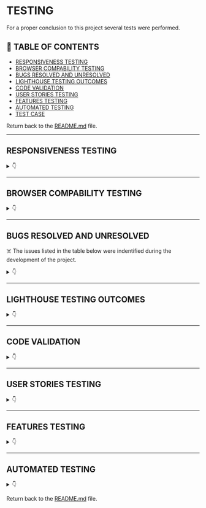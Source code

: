 # TESTING

For a proper conclusion to this project several tests were performed.

## 🚀 TABLE OF CONTENTS

* [RESPONSIVENESS TESTING](#responsiveness-testing)
* [BROWSER COMPABILITY TESTING](#browser-compability-testing)
* [BUGS RESOLVED AND UNRESOLVED](#bugs-resolved-and-unresolved)
* [LIGHTHOUSE TESTING OUTCOMES](#lighthouse-testing-outcomes)
* [CODE VALIDATION](#code-validation)
* [USER STORIES TESTING](#user-stories-testing)
* [FEATURES TESTING](#features-testing)
* [AUTOMATED TESTING](#automated-testing)
* [TEST CASE](#test-case)

Return back to the [README.md](README.md) file.

- - -

## RESPONSIVENESS TESTING

<details>
<summary>👇</summary>

The deployed application was tested on multiple devices to check for responsiveness issues. The bootstrap classes were used to be as responsive as possible and there was no need to add media queries.

It works as expected according to the wireframes and no issue was found.

![Responsiveness](documentation/images/responsiveness.jpg)

|Device| Screenshot | 
|:---|:---: |
| Desktop |  ![Desktop](documentation/images/desktop.png)  |
| Laptop  |  ![Laptop](documentation/images/laptop.png)  |
| Tablet  |  ![Tablet](documentation/images/ipad.png)  |
| Mobile  |  ![Mobile](documentation/images/iphone.png)  |

</details>

- - -

## BROWSER COMPABILITY TESTING


<details>
<summary>👇</summary>

The deployed project was tested on multiple browsers to check for compatibility issues and works as expected.

|Browser | Screenshot | 
|:---:|:---: |
| Chrome | ![Chrome](documentation/images/chrome.png)  |
| Edge  | ![Edge](documentation/images/edge.png)  |
| Internet Explorer - Mobile |  ![Internet Explorer](documentation/images/explorer.jpg)  |

</details>

- - -

## BUGS RESOLVED AND UNRESOLVED 

☠️ The issues listed in the table below were indentified during the development of the project.

<details>
<summary>👇</summary>

|N.| Issue |  Action | Status | 
|:---|:--- |:--- |:--- |
|01| Table django_session don't exists | Command: python manage.py migrate sessions | Closed | 
|02 | After migration to codeanywhere, Error: pg_config executable not found | install psycopg2-binary | Closed |
|03 | After migration to codeanywhere, the app didn't run | Create virtual enviroment | Closed |
|04 | Sticky footer overlapping content | Remove class fixed-sm-bottom; add display: flex, direction: column and min-height:100vh to body and margin-top:auto to footer | Closed |
|05 | Bullets in nav list | Edit default in CSS nav ul {list-style-type: none;} | Closed |
|06 | Dropdown menu doesn't display own profile | Change the user.profile.pk to request.user.profile.pk | Closed | 
|07 | Profile_pic doesn't display correctly | Edit templates, change bootstrap classes | Closed |
|08 | Admin couldn't delete post or comment from other users | Edit the template and view adding request.user.is_superuser | Closed |
|09 | Inpunt form doesn't clean after submit | Add class form-control | Closed |
|10 | Default profile_pic doesn't display | Add boolean to templates | Closed |
|11 | Reply comment icon button doesn't work. Parent_id was not found. | Remove '' from argument in the function.  | Closed |
|12 | Default profile picture doesn't be displayed at followers_list. | Edit the template followers_list with boolean | Closed | 
|13 | ConnectionRefusedError at /accounts/password/reset/ | Google and Gitpod don't see eye-to-eye and will not send emails from a Google SMPT account. Use outlook account to send email to reset password, but got Error 500 at Heroku, then changed to a new google account, turn on the 2-Step Verification and use the App Password.| Closed |
|14 | Skip collestactic at Heroky during deployment | Run the command `python manage.py collectstatic` then deploy the project again. | Closed|
|15 | Couldn't test the application using a free version of Elephant as a database | Create a temporary database to test the application | Closed |
|16 | Post and Comment form doesn't clear after it's submitted | Call the empty form after save the content posted | Closed |
|17 | After changed the password redirects to change password page | Add a path with reverse_lazy to overwrite django allauth | Closed |
|18 | Post author couldn't delete comments in own post | Edit view and template adding if request.user == post.author. | Closed |
|19 | The table of contents on the README.md an TESTING.md doesn't work due to emojis in titles. | Remove all emojis from titles. | Closed|
|20 | NameError: name 'settings' is not defined | Remove the static from urls | Closed |
|21 | Pagination from Search and Users doesn't work correctly | Add `&amp` due to paramenters.| Closed |
| 22 | Video of the testing exceeds GitHub's file size limit and push was rejected | Delete video, `git reset --soft` was used to reset the last three commits, new commit was done with the changes, then the code was pushed to GitHub successfully | Closed | 

There are no remaining bugs.

</details>

- - -

## LIGHTHOUSE TESTING OUTCOMES

<details>
<summary>👇</summary>

The deployed project was tested using the Lighthouse Audit tool to check for any major issues. The results for each page are listed bellow.

Notes:

* **Best Practices**: Displays images with incorrect aspect ratio - this will happen due to the uploading of photos by the user.

* Some tests were made using DevTool with Google Chrome, but it was very slow and other tests were made with Microsoft Edge, where the language was German. (Leistung = Performance, Barrierefreiheit = Accessibility)

|Page | Screenshot | 
|:---:|:---: |
|Index Desktop |<img src="readme/documentation/performance/desktop/index.png">|
|Index Mobile |<img src="readme/documentation/performance/mobile/index.png">|
|All Recipes Desktop |<img src="readme/documentation/performance/desktop/all_recipes.png">|
|All Recipes Mobile |<img src="readme/documentation/performance/mobile/all_recipes.png">|
|Single Recipe Desktop |<img src="readme/documentation/performance/desktop/single_recipe.png">|
|Single Recipe Mobile |<img src="readme/documentation/performance/mobile/single_recipe.png">|
|Delete Comment Desktop |<img src="readme/documentation/performance/desktop/comment_delete.png">|
|Delete Comment Mobile |<img src="readme/documentation/performance/mobile/comment_delete.png">|
|Edit Comment Desktop |<img src="readme/documentation/performance/desktop/comment_edit.png">|
|Edit Comment Mobile |<img src="readme/documentation/performance/mobile/comment_edit.png">|
|Add Recipe Desktop |<img src="readme/documentation/performance/desktop/admin_recipe_create.png">|
|Add Recipe Mobile |<img src="readme/documentation/performance/mobile/admin_recipe_create.png">|
|Edit Recipe Desktop |<img src="readme/documentation/performance/desktop/admin_recipe_edit.png">|
|Edit Recipe Mobile |<img src="readme/documentation/performance/mobile/admin_recipe_edit.png">|
|Delete Recipe Desktop |<img src="readme/documentation/performance/desktop/admin_recipe_delete.png">|
|Delete Recipe Mobile |<img src="readme/documentation/performance/mobile/admin_recipe_delete.png">|
|Signup Desktop |<img src="readme/documentation/performance/desktop/signup.png">|
|Signup Mobile |<img src="readme/documentation/performance/mobile/signup.png">|
|Login Desktop |<img src="readme/documentation/performance/desktop/login.png">|
|Login Mobile |<img src="readme/documentation/performance/mobile/login.png">|
|Logout Desktop |<img src="readme/documentation/performance/desktop/logout.png">|
|Logout Mobile |<img src="readme/documentation/performance/mobile/logout.png">|

</details>

- - -

## CODE VALIDATION

<details>
<summary>👇</summary>

### HTML

The [HTML W3C Validator](https://validator.w3.org/) to validate all HTML files.
In order to properly validate the HTML pages with Jinja syntax, the steps are followed for each file:

- Navigate to the deployed application using Google Chrome,
- Right-click anywhere on the page, and select View Page Source.
- Copy the entire "compiled" code, without any Jinja syntax., and use the validate by input method.

The result for each page are listed bellow:

|Page |Screenshot | Notes  | 
|:---:|:----------------------:|---|
| Index | <img src="readme/documentation/validation/html/index.png"> |
| All Recipes | <img src="readme/documentation/validation/html/index.png"> |
| Single Recipe | <img src="readme/documentation/validation/html/single_recipe.png"> |
| Edit Comment | <img src="readme/documentation/validation/html/comment_edit.png"> |
| Delete Comment | <img src="readme/documentation/validation/html/comment_delete.png"> |
| Add Recipe | <img src="readme/documentation/validation/html//admin_recipe_create.png> |
| Edit Recipe | <img src="readme/documentation/validation/html/admin_recipe_edit.png"> |
| Delete Recipe | <img src="readme/documentation/validation/html/admin_recipe_delete.png"> |
| Signup | <img src="readme/documentation/validation/html/signup.png"> |
| Login | <img src="readme/documentation/validation/html/login.png"> |
| Logout | <img src="readme/documentation/validation/html/logout.png"> |
| 404 | <img src="readme/documentation/validation/html/404.png"> |

- - - 


### CSS

The [CSS Jigsaw Validator](https://jigsaw.w3.org/css-validator/) was used to validate the CSS file.

| File | Screenshot | Notes |
| --- | --- | --- |
| style.css | ![style.css](documentation/images/v-css.png) | ![style.css warning](documentation/images/v-css-warning.png) |

- - - 

### JAVASCRIPT

The [JShint Validator](https://jshint.com/) was used to validate the JavaScript file.

| File | Screenshot | Notes |
| --- | --- | --- |
| titbit.js | ![screenshot](documentation/images/v-javascript.png) | Unused variables: commentReply Toggle, showNotifications and removeNotifications |


- - - 


### PYTHON

The [Code Institute Python Linter](https://pep8ci.herokuapp.com)was used to validate all Python files.

#### Network project

| File | Screenshot  | Notes|
| --- | ------ |:---:|
| settings.py |  ![Settings](documentation/images/v-network-settings.png) | Pass - Line too long due to AUTH_PASSWORD_VALIDATORS|
| urls.py (main) |  ![Urls](documentation/images/v-network-urls.png) | Pass |
| views.py | ![Views](documentation/images/v-network-views.png)  | Pass |


#### Home app

| File | Screenshot  | Notes|
| --- | --- | --- |
| urls.py | ![Urls](documentation/images/v-home-urls.png)  | Pass |
| views.py | ![Views](documentation/images/v-home-views.png)  | Pass |
| custom_tags.py |  ![Custom Tags](documentation/images/v-home-custom-tags.png) | Pass |


#### Titbit app

| File | Screenshot  | Notes|
| --- | --- | --- |
| admin.py | ![Admin](documentation/images/v-titbit-admin.png)  | Pass |
| forms.py | ![Forms](documentation/images/v-titbit-forms.png)  | Pass |
| models.py | ![Models](documentation/images/v-titbit-models.png)  | Pass |
| tests.py |  ![Tests](documentation/images/v-titbit-tests.png)  | Pass |
| urls.py |  ![Urls](documentation/images/v-titbit-urls.png) | Pass |
| views.py | ![Views](documentation/images/v-titbit-views.png)  | Pass |

</details>

- - -

## USER STORIES TESTING

<details>
<summary>👇</summary>

The implemented User Stories were tested during the development of this project and also after it was finished with the below user acceptance testing:

Check out the video with some tests by clicking [here](documentation/video/test.mp4).

There are several screenshots of the features in the [README.md](README.md) file.


### New Site Users

- - -

As a first time user of the site, I want to be able to:

*Must Have*

| User Stories |  Notes|
| --- | --- | 
| understand what the site is for and how to navigate the site, so I can decide wheter or not to sign up. | Pass |
| register for an account, so that I can create my profile and explore the website. |  Pass |
| easily navigate the site, so that I can access what I need at the click of a button. | Pass |



### **Registered Users**

- - -

As a registered user of the site, I want to be able to:

*Must Have*

| User Stories |  Notes|
| --- |  --- |
| log in to my account, so that I can access the website. |Pass |
| log out of my account, so that I can end my session | Pass |
| have my own profile, so that I can be found from my friends. |Pass |
| edit my profile, so that I can update or personalize it. | Pass |
| read the new posts, so that I can keep up to date |  Pass |
| create, edit, delete and view my posts, so that I can have control of my content | Pass |
| know the date and time a post was created, so that I can know how new or old the post is | Pass |
| post pictures, so that I can share moments or toughts | Pass |
| like or dislike other people's posts, so that I can let them know I enjoyed their posts | Pass |
| follow others users, so that I can view their posts on my following feed | Pass |
| unfollow other users, so that I can remove their post from my feed | Pass |
| be followed, so that I can know that other users read my posts  | Pass |
| view the number of likes on each post, so that I can see which is the most popular or viral  | Pass |
| add a profile picture so that I will be recognized from other users  | Pass |
| see a users list, so that I can find others users to follow them | Pass |
| search for an user, so that I can find a specific user to follow him | Pass |


*Should Have*

| User Stories |  Notes|
| --- | --- | 
| comment on other people's posts, so that I can be involved in the conversation |  Pass |
| read the comments of posts, so that I can know the thoughts from others users and follow them  | Pass |
| like other people's comments on posts, so that I can let them know I enjoyed their comment   | Pass |
| edit or delete my comments on other people's posts, so that I can edit or remove comments I no longer want published | Pass |
| delete other people's comments on my own posts, so that I can remove unwanted commments   | Pass |
| be notified when other users comment or like my posts or follow/unfollow me, so that I can check it | Pass |
| read the feed only from following users, so that I don't waste my time with unwanted posts | Pass |
| access a list from followers, so that I can find others users to follow them  | Pass |


*Could Have*

| User Stories |  Notes|
| --- | --- | 
| reply comments, so that I can interate with others users | Pass |
| reset my password, so that I can regain access to my account | Pass |
| change password, so that I feel more secure | Pass |
| add a background picture so that I will show what I like to other users | Pass |


### **Admin User**

- - -

As an administrator for the site I want to be able to:

*Must Have*

| User Stories |  Notes|
| --- | --- | 
| remove any content from any user that could be offensive, so that I can moderate the all content| Pass |
| have own profil, so that I can have user experience| Pass |

</details>

- - -

## FEATURES TESTING

<details>
<summary>👇</summary>

The features were manually tested as defensive programming during the development of this project and also after it was finished with the below user acceptance testing:


 Video recorded with testing:
  
![Click here to watch](https://github.com/luandretta/network/assets/113333171/bc92614c-b519-40a2-8570-186dfa59dde2)


| Page | User Action | Expected Result| Notes |
| --- | --- | --- | --- |
|  **Home Page**   |  |  | |
| Landing | Click on Logo | Redirection to Home page | Pass |
| | Click on Sign Up button  | Redirection to Sign Up page | Pass |
| | Click on Sign In button | Redirection to Sign In page | Pass |
| Logged in | Click on Logo | Redirection to Main Feed | Pass |
| **Sign Up** |  |  |  |
| | Enter valid email address | Field will only accept email address format | Pass |
| | Enter valid password (twice) | Field will only accept password format | Pass |
| | Click Sign Up button on sign up page  | Redirects user to feed and displays message | Pass |
| | Click on Sign In link | Redirection to Sign In page | Pass |
| **Sing In** |  |  |  |
| | Enter valid email address | Field will only accept email address format or valid username | Pass |
| | Enter valid password | Field will only accept password format | Pass |
| | Click Login button on login page | Redirects user to main feed and displays message | Pass |
| | Click Forgot Password | Redirects user to password reset page | Pass |
| | Click on Sign Up link | Redirection to Sign Up page | Pass |
| **Sing Out** |  |  |  |
| | click on dropdown menu, then sign out | Redirects to sign out page | Pass |
| | Click to confirm to sign out  | Redirects to landing page and displays message with the sign out confirmation | Pass |
| **Password Reset**|  |  |  |
| | Enter valid email address and click Reset Password button| Request confirmation | Pass |
| | Receive email with link to reset password | The link to reset the password is valid | Pass |
| | Click on the reset password link | Redirects user to change his password | Pass |
| | Attempt to use the reset password link twice | The link won't be accepted | Pass |
| **Main Feed** |  |  |  |
| | Create a post only with text as content | New post only with text is created | Pass |
| | Create a post only with picture | User is prompted to type something into the content field before sending | Pass |
| | Create a post with text and picture | New post with text and picture is created | Pass |
| | Click send on new post form without adding content | User is prompted to enter something into the field before sending | Pass |
| | Click on a post | User will be redirected to the post detail page | Pass |
| | Click on the username on a post | User will be redirected to the post author's profile | Pass |
| | Click the like button on a post | Like button will fill with colour and the like count will increase by 1, Post author receives a notification letting them know someone has liked their post | Pass  |
| | Click the like button on a post already liked by the user | Like button will become clear in the middle like count will decrease by 1 | Pass |
| | Click the dislike button on a post | Dislike button will fill with colour and the dislike count will increase by 1 | Pass  |
| | Click the dislike button on a post already liked by the user | Dislike button will become clear in the middle dislike count will decrease by 1 | Pass  |
| | Click edit icon on own post | User is redirected to post edit page | Pass   |
| | Click delete icon on own post | User is redirected to post delete confirmation page | Pass  |
| | Click on the pagination | Change the pages correctly | Pass |
| **Following Feed** |  |  |  |
| | Display only post from users who are being followed | User reads only posts of the users he follows | Pass |
| | The user is not following anyone and click on Following | Message to try follow other users | Pass |
| | Click on a post | User will be redirected to the post detail page | Pass |
| | Click on the username on a post | User will be redirected to the post author's profile | Pass |
| | Click the like button on a post | Like button will fill with colour and the like count will increase by 1, Post author receives a notification letting them know someone has liked their post | Pass  |
| | Click the like button on a post already liked by the user | Like button will become clear in the middle like count will decrease by 1 | Pass |
| | Click the dislike button on a post | Dislike button will fill with colour and the dislike count will increase by 1 | Pass  |
| | Click the dislike button on a post already liked by the user | Dislike button will become clear in the middle dislike count will decrease by 1 | Pass   |
| | Click edit icon on own post | User is redirected to post edit page | Pass  |
| | Click delete icon on own post | User is redirected to post delete confirmation page | Pass  |
| | Attempt to delete a post as admin | Admin is redirected to delete page | Pass |
| | Click on the pagination | Change the pages correctly | Pass |
| **Edit Post** | | | | 
| | Fill in post form and click submit | Original post can be edited | Pass | 
| | Click on the Back To Post button | User will be redirected to the original post | Pass | 
| **Delete Post** | | | | 
| | Click on the Delete button | Post will be permanently deleted | Pass | 
| | Click on the Back To Post button | User will be redirected to the original post | Pass | 
| **Comments on Post Detail** | | | | 
| | Comment a post | New comment is created, the post author is notificated | Pass |
| | Click send on new comment form without adding content | User is prompted to enter something into the field before sending | Pass |
| | Click the like button on a comment | Like button will fill with colour and the like count will increase by 1, Post author receives a notification letting them know someone has liked their post | Pass  |
| | Click the like button on a post already liked by the user | Like button will become clear in the middle like count will decrease by 1 | Pass |
| | Click the dislike button on a post | Dislike button will fill with colour and the dislike count will increase by 1 | Pass  |
| | Click the dislike button on a post already liked by the user | Dislike button will become clear in the middle dislike count will decrease by 1 | Pass   |
| | Click edit icon on own comment | User is redirected to comment edit page | Pass  |
| | Click delete icon on own comment | User is redirected to comment delete confirmation page | Pass  |
| | Click on the username on a comment | User will be redirected to the comment author's profile | Pass | 
| | Click on the comment icon | Open a form to reply the comment | Pass | 
| | Click edit icon on own comment | User is redirected to comment edit page | Pass | 
| | Click delete icon on own comment | User is redirected to comment delete page | Pass | 
| | Click on the pagination | Change the pages correctly | Pass |
| | Attempt to delete a comment as admin | Admin is redirected to  delete page | Pass |
| | Brute forcing the URL to delete another user's comment if not on your post | Redirects user to error page | Pass | 
| **Edit Comment** | | | | 
| | Fill in comment form and click submit | Original comment will be edited | Pass | 
| | Click on the Back To Post button | User will be redirected to the original post | Pass | 
| **Reply on Post Detail** | | | | 
| | Reply a comment | New reply is created, the comment author is notificated | Pass |
| | Click delete icon on own reply | User is redirected to  delete page | Pass | 
| | Attempt to delete a post as admin | Admin is redirected to  delete page | Pass |
| **Delete Comment or Reply** | | | | 
| | Click on the Delete button | Comment or reply will be permanently deleted | Pass | 
| | Click on the Back button | User will be redirected to the original post | Pass | 
| **Own Profile** | | | | 
| | Click on Profile button in dropdown menu | User will be redirected to their Profile page | Pass | 
| | Click on the Edit icon | User will be redirected to the edit profile page | Pass | 
| | Click on the Back To Feed button | User will be redirected to main feed | Pass | 
| | Click on followers | User will be redirected to followers list page | Pass | 
| | Click on a post | User will be redirected to the individual post page | Pass | 
| | Click edit icon on own post | User is redirected to post edit page | Pass | 
| | Click delete icon on own post | User is redirected to post delete confirmation page | Pass | 
| | Click on the pagination | Change the pages correctly | Pass |
| **Update Profile** | | | | 
| | Attempt to update the data (Name, bio, location, birthdate, profil and background pictures) | The information are saved correctly | Pass | 
| | User didn't upload pictures | Default pictures are used | Pass |
| | Click on change password | User will be redirected to change password page | Pass | 
| | Brute forcing the URL to edit another user's profile | Redirects user to error page | Pass |
| **Change Password** | | | | 
| | Attempt to change password, type the old password and the new twice | The password is changed successfully | Pass | 
| **Other Profile** | | | | 
| | Click on the follow button | User will follow current profile they're on and button will change to say unfollow, profile owner receives a notification letting them know someone has followed them and followers count will increase by 1 | Pass |  
| | Click on the unfollow button | User will unfollow current profile they're on and button will change to say follow, followers count will decrease by 1 | Pass | 
| | Click on followers | User will be redirected to followers list page | Pass |  
| | Click on the back button | User will be redirected to their feed | Pass | 
| | Click on a post | User will be redirected to the  post detail page | Pass | 
| | Click on the pagination | Change the pages correctly | Pass |
| **Followers Page** | | | | 
| | Click on user's name | User will be redirected to  user's profile | Pass |
| | Click on the pagination | Change the pages correctly | Pass |
| **Search Page** | | | | 
| | Type text into search form into nav and click the search icon | User is directed to a page with a list of  users containing his search query | Pass | If there are no users and/or posts containing the query the page will let the user know there was no results in either or both for their query |
| | Search for a non-existing user | Message  no User was found and to try again | Pass |
| | Click search icon with empty input | Redirects to users list | Pass |
| | Click on user's name | User will be redirected to  user's profile | Pass | 
| | Click on the pagination | Change the pages correctly | Pass |
| **Users Page** | | | | 
| | Click on user's name | User will be redirected to  user's profile | Pass |
| | Click on the pagination | Change the pages correctly | Pass |
| **Notifications** | | | | 
| | Click on like notification | User will be redirected to post detail from the liked post, the counter decrease by 1 | Pass |
| | Click on following notification | User will be redirected to  user's profile who started following him, the counter decrease by 1 | Pass |
| | Click on comment notification | User will be redirected to post detail from the comment, the counter decrease by 1 | Pass |
| | Click on reply notification | User will be redirected to post detail from the comment, the counter decrease by 1 | Pass |
| | Click on X | The notification will be closed, the counter decrease by 1 | Pass |
|**Error Pages** | | | | 
| | Click on Home button | User will be redirected to his feed | Pass | 
|**Footer** | | | | 
| | Click on Linkedin Icon | Redirects to LinkedIn from the creator of this application | Pass |
| | Click on GitHub Icon | Redirects to GitHub repository | Pass |
| | Click on "Lucimeri Andretta" link | Redirects to GitHub from the creator of this application | Pass |

</details>

- - -

## AUTOMATED TESTING

<details>
<summary>👇</summary>

The Django's Built-in Unit Testing Framework was used to test the application functionality on the project without errors.
To perform the test the following step was used:
- In the terminal type the command:

```bash
python3 manage.py test
```


- - -

## TEST CASE

A test case were written to proof the post feature and the delete post. A creation of a temporary database was needed.
Ran 2 tests without issues.

![Teste Case](documentation/images/test-case.png)


</details>

Return back to the [README.md](README.md) file.